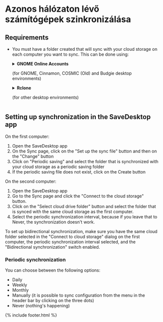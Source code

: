 
# Azonos hálózaton lévő számítógépek szinkronizálása
## Requirements
- You must have a folder created that will sync with your cloud storage on each computer you want to sync. This can be done using:

  <details>
    <summary><b>GNOME Online Accounts</b><p>(for GNOME, Cinnamon, COSMIC (Old) and Budgie desktop environments)</p></summary>
    <ul>
      <li>Open the GNOME Settings</li>
      <li>Go to the Online Accounts section and select your cloud drive service</li>
    </ul>
    <img src="https://raw.githubusercontent.com/vikdevelop/SaveDesktop/webpage/wiki/synchronization/screenshots/OnlineAccounts_en.png">
    
  </details>

  <details>
    <summary><b>Rclone</b><p>(for other desktop environments)</p></summary>
    <ul>
      <li>Install Rclone</li>
      <pre><code>sudo -v ; curl https://rclone.org/install.sh | sudo bash</code></pre>
      <li>Setup Rclone by using this command, which creates the cloud drive folder, sets up Rclone and mounts the folder
      <pre><code>mkdir -p ~/drive &amp;&amp; rclone config create drive your-cloud-drive-service &amp;&amp; nohup rclone mount drive: ~/drive --vfs-cache-mode writes &amp; echo "The drive has been mounted successfully"</code></pre>
      <p>* Instead of `your-cloud-drive-service` use the name of your cloud drive service, such as `drive` (for Google Drive), `onedrive`, `dropbox`, etc.</p></li>
      <li>Allow access to the created folder in the [Flatseal app](https://flathub.org/apps/com.github.tchx84.Flatseal).</li>
    </ul>
  </details>
  
## Setting up synchronization in the SaveDesktop app
On the first computer:
1. Open the SaveDesktop app
2. On the Sync page, click on the "Set up the sync file" button and then on the "Change" button
3. Click on "Periodic saving" and select the folder that is synchronized with your cloud storage as a periodic saving folder
4. If the periodic saving file does not exist, click on the Create button

On the second computer:
1. Open the SaveDesktop app
2. Go to the Sync page and click the "Connect to the cloud storage" button.
3. Click on the "Select cloud drive folder" button and select the folder that is synced with the same cloud storage as the first computer.
4. Select the periodic synchronization interval, because if you leave that to Never, the synchronization doesn't work.

To set up bidirectional synchronization, make sure you have the same cloud folder selected in the "Connect to cloud storage" dialog on the first computer, the periodic synchronization interval selected, and the "Bidirectional synchronization" switch enabled.

### Periodic synchronization
You can choose between the following options:
- Daily
- Weekly 
- Monthly 
- Manually (it is possible to sync configuration from the menu in the header bar by clicking on the three dots)
- Never (nothing's happening)

{% include footer.html %}
